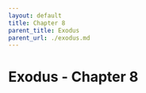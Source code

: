 ```yaml
---
layout: default
title: Chapter 8
parent_title: Exodus
parent_url: ./exodus.md
---
```


# Exodus - Chapter 8
